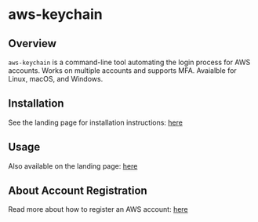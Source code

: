 # aws-keychain

## Overview

`aws-keychain` is a command-line tool automating the login process for AWS accounts. Works on multiple accounts and supports MFA. Avaialble for Linux, macOS, and Windows.

## Installation

See the landing page for installation instructions: [here](https://acn-gen-tomita/binary-zone)

## Usage

Also available on the landing page: [here](https://acn-gen-tomita/binary-zone)

## About Account Registration

Read more about how to register an AWS account: [here](registration.md)
